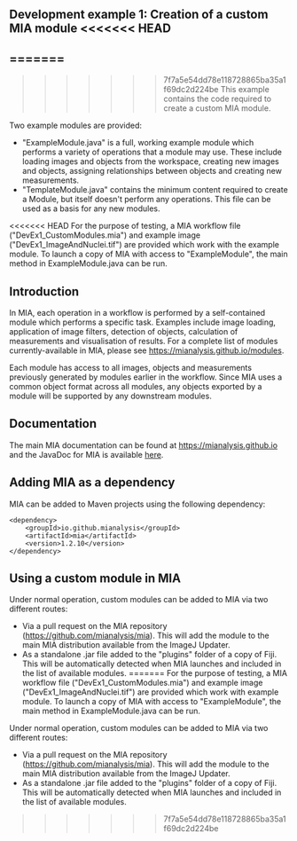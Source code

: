 Development example 1: Creation of a custom MIA module
<<<<<<< HEAD
------------------------------------------------------
=======
---------------------------------

>>>>>>> 7f7a5e54dd78e118728865ba35a1f69dc2d224be
This example contains the code required to create a custom MIA module.  

Two example modules are provided:
- "ExampleModule.java" is a full, working example module which performs a variety of operations that a module may use.  These include loading images and objects from the workspace, creating new images and objects, assigning relationships between objects and creating new measurements.
- "TemplateModule.java" contains the minimum content required to create a Module, but itself doesn't perform any operations.  This file can be used as a basis for any new modules.

<<<<<<< HEAD
For the purpose of testing, a MIA workflow file ("DevEx1_CustomModules.mia") and example image ("DevEx1_ImageAndNuclei.tif") are provided which work with the example module.  To launch a copy of MIA with access to "ExampleModule", the main method in ExampleModule.java can be run.  

Introduction
------------
In MIA, each operation in a workflow is performed by a self-contained module which performs a specific task.  Examples include image loading, application of image filters, detection of objects, calculation of measurements and visualisation of results.  For a complete list of modules currently-available in MIA, please see https://mianalysis.github.io/modules.

Each module has access to all images, objects and measurements previously generated by modules earlier in the workflow.  Since MIA uses a common object format across all modules, any objects exported by a module will be supported by any downstream modules.

Documentation
-------------
The main MIA documentation can be found at https://mianalysis.github.io and the JavaDoc for MIA is available [here](https://javadoc.io/doc/io.github.mianalysis/mia).

Adding MIA as a dependency
--------------------------
MIA can be added to Maven projects using the following dependency:
```
<dependency>
    <groupId>io.github.mianalysis</groupId>
    <artifactId>mia</artifactId>
    <version>1.2.10</version>
</dependency>
```

Using a custom module in MIA 
----------------------------
Under normal operation, custom modules can be added to MIA via two different routes:
- Via a pull request on the MIA repository (https://github.com/mianalysis/mia).  This will add the module to the main MIA distribution available from the ImageJ Updater.
- As a standalone .jar file added to the "plugins" folder of a copy of Fiji.  This will be automatically detected when MIA launches and included in the list of available modules.
=======
For the purpose of testing, a MIA workflow file ("DevEx1_CustomModules.mia") and example image ("DevEx1_ImageAndNuclei.tif") are provided which work with example module.  To launch a copy of MIA with access to "ExampleModule", the main method in ExampleModule.java can be run.  

Under normal operation, custom modules can be added to MIA via two different routes:
- Via a pull request on the MIA repository (https://github.com/mianalysis/mia).  This will add the module to the main MIA distribution available from the ImageJ Updater.
- As a standalone .jar file added to the "plugins" folder of a copy of Fiji.  This will be automatically detected when MIA launches and included in the list of available modules.
>>>>>>> 7f7a5e54dd78e118728865ba35a1f69dc2d224be
